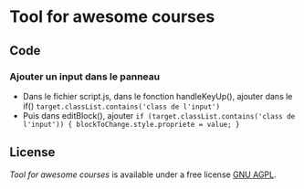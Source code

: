 # Tool for awesome courses 

## Code

### Ajouter un input dans le panneau
- Dans le fichier script.js, dans le fonction handleKeyUp(), ajouter dans le if() `target.classList.contains('class de l'input')`
- Puis dans editBlock(), ajouter `if (target.classList.contains('class de l'input')) { blockToChange.style.propriete = value; }`


## License

*Tool for awesome courses* is available under a free license [GNU AGPL](https://www.gnu.org/licenses/agpl-3.0.en.html).

